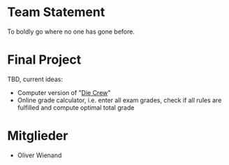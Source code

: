 Team Statement
==============
To boldly go where no one has gone before.

Final Project
=============

TBD, current ideas:

  * Computer version of "[Die Crew](https://www.kosmos.de/spielware/spiele/familienspiele/7406/die-crew)"
  * Online grade calculator, i.e. enter all exam grades, check if all rules 
    are fulfilled and compute optimal total grade

Mitglieder
==========
 * Oliver Wienand
